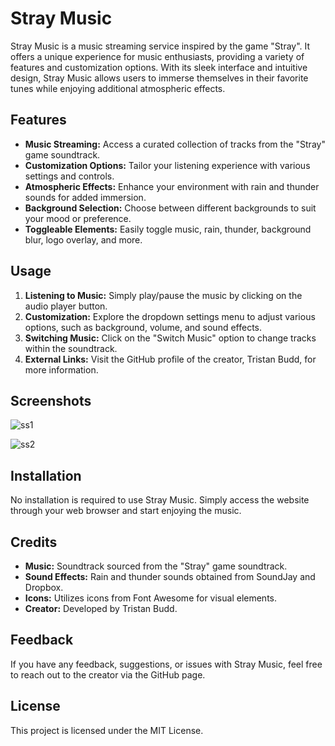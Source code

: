 # Stray Music

Stray Music is a music streaming service inspired by the game "Stray". It offers a unique experience for music enthusiasts, providing a variety of features and customization options. With its sleek interface and intuitive design, Stray Music allows users to immerse themselves in their favorite tunes while enjoying additional atmospheric effects.

## Features

- **Music Streaming:** Access a curated collection of tracks from the "Stray" game soundtrack.
- **Customization Options:** Tailor your listening experience with various settings and controls.
- **Atmospheric Effects:** Enhance your environment with rain and thunder sounds for added immersion.
- **Background Selection:** Choose between different backgrounds to suit your mood or preference.
- **Toggleable Elements:** Easily toggle music, rain, thunder, background blur, logo overlay, and more.

## Usage

1. **Listening to Music:** Simply play/pause the music by clicking on the audio player button.
2. **Customization:** Explore the dropdown settings menu to adjust various options, such as background, volume, and sound effects.
3. **Switching Music:** Click on the "Switch Music" option to change tracks within the soundtrack.
4. **External Links:** Visit the GitHub profile of the creator, Tristan Budd, for more information.

## Screenshots

![ss1](https://github.com/tristanbudd/straymusic/assets/69469233/8c42b68b-d58c-4b7c-acd5-41b29b308ef0)

![ss2](https://github.com/tristanbudd/straymusic/assets/69469233/84e5604d-89b3-4227-b337-0a8bcdd3e02e)

## Installation

No installation is required to use Stray Music. Simply access the website through your web browser and start enjoying the music.

## Credits

- **Music:** Soundtrack sourced from the "Stray" game soundtrack.
- **Sound Effects:** Rain and thunder sounds obtained from SoundJay and Dropbox.
- **Icons:** Utilizes icons from Font Awesome for visual elements.
- **Creator:** Developed by Tristan Budd.

## Feedback

If you have any feedback, suggestions, or issues with Stray Music, feel free to reach out to the creator via the GitHub page.

## License

This project is licensed under the MIT License.
